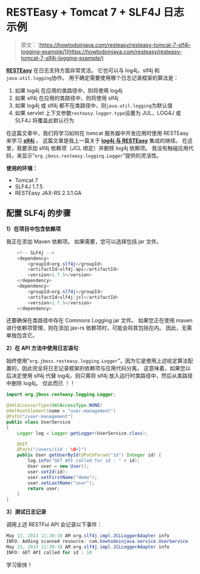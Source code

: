 # RESTEasy + Tomcat 7 + SLF4J 日志示例

> 原文： [https://howtodoinjava.com/resteasy/resteasy-tomcat-7-slf4j-logging-example/](https://howtodoinjava.com/resteasy/resteasy-tomcat-7-slf4j-logging-example/)

[**RESTEasy**](//howtodoinjava.com/restful-web-service/ "Resteasy tutorials") 在日志支持方面非常灵活。 它也可以与 log4j，slf4j 和`java.util.logging`协作。 用于确定需要使用哪个日志记录框架的算法是：

1.  如果 log4j 在应用的类路径中，则将使用 log4j
2.  如果 slf4j 在应用的类路径中，则将使用 slf4j
3.  如果 log4j 或 slf4j 都不在类路径中，则`java.util.logging`为默认值
4.  如果 servlet 上下文参数`resteasy.logger.type`设置为 JUL，LOG4J 或 SLF4J 将覆盖此默认行为

在这篇文章中，我们将学习如何在 tomcat 服务器中开发应用时使用 RESTEasy 来学习 [**slf4j**](http://www.slf4j.org/) 。 这篇文章是我上一篇关于 [**log4j 与 RESTEasy**](//howtodoinjava.com/log4j/resteasy-tomcat-7-log4j-logging-example/ "RESTEasy + Tomcat 7 + Log4j logging example") 集成的继续。 在这里，我要添加 slf4j 依赖项（JCL 绑定）并删除 log4j 依赖项。 我没有触碰应用代码，来显示“`org.jboss.resteasy.logging.Logger`”提供的灵活性。

**使用的环境：**

*   Tomcat 7
*   SLF4J 1.7.5
*   RESTEasy JAX-RS 2.3.1.GA

## 配置 SLF4j 的步骤

**1）在项目中包含依赖项**

我正在添加 Maven 依赖项。 如果需要，您可以选择包括 jar 文件。

```java
	<!-- SLF4j -->
	<dependency>
		<groupId>org.slf4j</groupId>
		<artifactId>slf4j-api</artifactId>
		<version>1.7.5</version>
	</dependency> 
	<dependency>
		<groupId>org.slf4j</groupId>
		<artifactId>slf4j-jcl</artifactId>
		<version>1.7.5</version>
	</dependency>

```

还要确保在类路径中存在 Commons Logging jar 文件。 如果您正在使用 maven 进行依赖项管理，则在添加 jax-rs 依赖项时，可能会将其包括在内。 因此，无需单独包含它。

**2）在 API 方法中使用日志语句**

始终使用“`org.jboss.resteasy.logging.Logger`”，因为它是使用上述给定算法配置的，因此完全将日志记录框架的依赖项与应用代码分离。 这意味着，如果您以后决定使用 slf4j 代替 log4j，则只需将 slf4j 放入运行时类路径中，然后从类路径中删除 log4j。 仅此而已 ！！

```java
import org.jboss.resteasy.logging.Logger;

@XmlAccessorType(XmlAccessType.NONE)
@XmlRootElement(name = "user-management")
@Path("/user-management")
public class UserService 
{
	Logger log = Logger.getLogger(UserService.class); 

	@GET
    @Path("/users/{id : \d+}")
    public User getUserById(@PathParam("id") Integer id) {
    	log.info("GET API called for id : " + id);
        User user = new User();
        user.setId(id);
        user.setFirstName("demo");
        user.setLastName("user");
        return user;
    }
}

```

**3）测试日志记录**

调用上述 RESTFul API 会记录以下事件：

```java
May 13, 2013 11:39:10 AM org.slf4j.impl.JCLLoggerAdapter info
INFO: Adding scanned resource: com.howtodoinjava.service.UserService
May 13, 2013 11:39:10 AM org.slf4j.impl.JCLLoggerAdapter info
INFO: GET API called for id : 10

```

学习愉快！